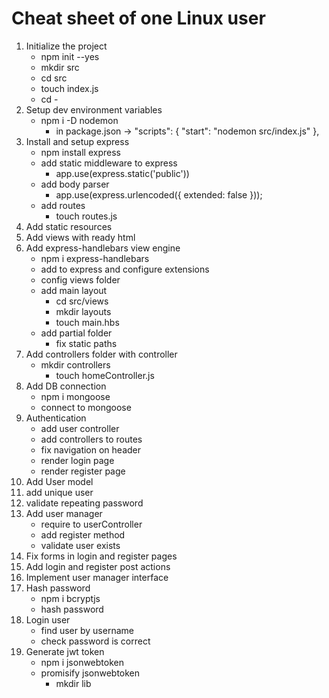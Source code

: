 # Cheat sheet of one Linux user 

1. Initialize the project
   * npm init --yes
   * mkdir src
   * cd src
   * touch index.js
   * cd -
2. Setup dev environment variables
   * npm i -D nodemon 
     * in package.json ->   "scripts": {
       "start": "nodemon src/index.js"
       },
3. Install and setup express
   * npm install express
   * add static middleware to express
     * app.use(express.static('public'))
   * add body parser
     *  app.use(express.urlencoded({ extended: false }));
   * add routes 
     * touch routes.js
4. Add static resources
5. Add views with ready html
6. Add express-handlebars view engine
   * npm i express-handlebars
   * add to express and configure extensions
   * config views folder 
   * add main layout
     * cd src/views
     * mkdir layouts
     * touch main.hbs
   * add partial folder 
     * fix static paths
7. Add controllers folder with controller
   * mkdir controllers
     * touch homeController.js
8. Add DB connection
   * npm i mongoose
   * connect to mongoose
9. Authentication
   * add user controller
   * add controllers to routes
   * fix navigation on header
   * render login page
   * render register page
10. Add User model
11. add unique user
12. validate repeating password
13. Add user manager
    * require to userController 
    * add register method
    * validate user exists
14. Fix forms in login and register pages
15. Add login and register post actions
16. Implement user manager interface
17. Hash password
    * npm i bcryptjs
    * hash password
18. Login user
    * find user by username
    * check password is correct
19. Generate jwt token
    * npm i jsonwebtoken
    * promisify jsonwebtoken 
      * mkdir lib